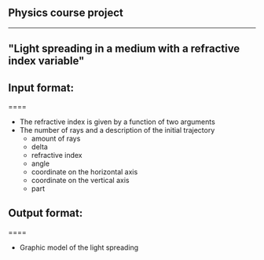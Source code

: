 ## Physics course project
----
 "Light spreading in a medium with a refractive index variable"
----



## Input format:
====
* The refractive index is given by a function of two arguments
* The number of rays and a description of the initial trajectory
   * amount of rays
   * delta
   * refractive index
   * angle
   * coordinate on the horizontal axis
   * coordinate on the vertical axis
   * part
 

## Output format:
====
* Graphic model of the light spreading 

